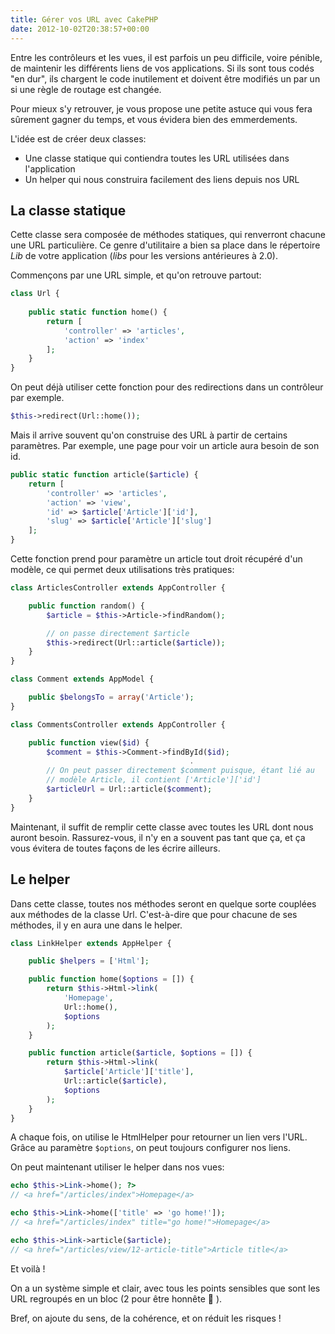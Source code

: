 ```yaml
---
title: Gérer vos URL avec CakePHP
date: 2012-10-02T20:38:57+00:00
---
```


Entre les contrôleurs et les vues, il est parfois un peu difficile, voire pénible, de maintenir les différents liens de vos applications. Si ils sont tous codés "en dur", ils chargent le code inutilement et doivent être modifiés un par un si une règle de routage est changée.

Pour mieux s'y retrouver, je vous propose une petite astuce qui vous fera sûrement gagner du temps, et vous évidera bien des emmerdements.

L'idée est de créer deux classes:

*   Une classe statique qui contiendra toutes les URL utilisées dans l'application
*   Un helper qui nous construira facilement des liens depuis nos URL

## La classe statique

Cette classe sera composée de méthodes statiques, qui renverront chacune une URL particulière. Ce genre d'utilitaire a bien sa place dans le répertoire _Lib_ de votre application (_libs_ pour les versions antérieures à 2.0).

Commençons par une URL simple, et qu'on retrouve partout:

```php
class Url {
	
	public static function home() {
		return [
			'controller' => 'articles',
			'action' => 'index'
		];
	}
}
```

On peut déjà utiliser cette fonction pour des redirections dans un contrôleur par exemple.

```php
$this->redirect(Url::home());
```

Mais il arrive souvent qu'on construise des URL à partir de certains paramètres. Par exemple, une page pour voir un article aura besoin de son id.

```php
public static function article($article) {
	return [
		'controller' => 'articles',
		'action' => 'view',
		'id' => $article['Article']['id'],
		'slug' => $article['Article']['slug']
	];
}
```

Cette fonction prend pour paramètre un article tout droit récupéré d'un modèle, ce qui permet deux utilisations très pratiques:

```php
class ArticlesController extends AppController {

	public function random() {
		$article = $this->Article->findRandom();

		// on passe directement $article
		$this->redirect(Url::article($article));
	}
}
```

```php
class Comment extends AppModel {

	public $belongsTo = array('Article');
}

class CommentsController extends AppController {

	public function view($id) {
		$comment = $this->Comment->findById($id);
										.
		// On peut passer directement $comment puisque, étant lié au
		// modèle Article, il contient ['Article']['id']
		$articleUrl = Url::article($comment);
	}
}
```

Maintenant, il suffit de remplir cette classe avec toutes les URL dont nous auront besoin. Rassurez-vous, il n'y en a souvent pas tant que ça, et ça vous évitera de toutes façons de les écrire ailleurs.

## Le helper

Dans cette classe, toutes nos méthodes seront en quelque sorte couplées aux méthodes de la classe Url. C'est-à-dire que pour chacune de ses méthodes, il y en aura une dans le helper.

```php
class LinkHelper extends AppHelper {

	public $helpers = ['Html'];

	public function home($options = []) {
		return $this->Html->link(
			'Homepage',
			Url::home(),
			$options
		);
	}

	public function article($article, $options = []) {
		return $this->Html->link(
			$article['Article']['title'],
			Url::article($article),
			$options
		);
	}
}
```

A chaque fois, on utilise le HtmlHelper pour retourner un lien vers l'URL. Grâce au paramètre `$options`, on peut toujours configurer nos liens.

On peut maintenant utiliser le helper dans nos vues:

```php
echo $this->Link->home(); ?>
// <a href="/articles/index">Homepage</a>

echo $this->Link->home(['title' => 'go home!']);
// <a href="/articles/index" title="go home!">Homepage</a>

echo $this->Link->article($article);
// <a href="/articles/view/12-article-title">Article title</a>
```

Et voilà !

On a un système simple et clair, avec tous les points sensibles que sont les URL regroupés en un bloc (2 pour être honnête 🙂 ).

Bref, on ajoute du sens, de la cohérence, et on réduit les risques !